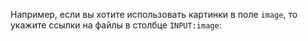 Например, если вы хотите использовать картинки в поле `image`, то укажите ссылки на файлы в столбце `INPUT:image`: